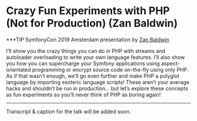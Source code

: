# Crazy Fun Experiments with PHP (Not for Production) (Zan Baldwin)

***TIP
SymfonyCon 2019 Amsterdam presentation by [Zan Baldwin](https://connect.symfony.com/api/alternates/0e1d7cdf-904b-4c77-8f72-bb95fe7726d1).

I’ll show you the crazy things you can do in PHP with streams and autoloader overloading to write your own language features. I’ll also show you how you can supercharge your Symfony applications using aspect-orientated programming or encrypt source code on-the-fly using only PHP. As if that wasn’t enough, we’ll go even further and make PHP a polyglot language by importing esoteric language scripts!
These aren’t your average hacks and shouldn’t be run in production... but let’s explore these concepts as fun experiments so you’ll never think of PHP as boring again!
***

Transcript & caption for the talk will be added soon.